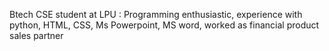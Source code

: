 Btech CSE student at LPU : Programming enthusiastic, experience with python, HTML, CSS, Ms Powerpoint, MS word, worked as financial product sales partner

<!---
Rishiyaduwanshi/Rishiyaduwanshi is a ✨ special ✨ repository because its `README.md` (this file) appears on your GitHub profile.
You can click the Preview link to take a look at your changes.
--->
